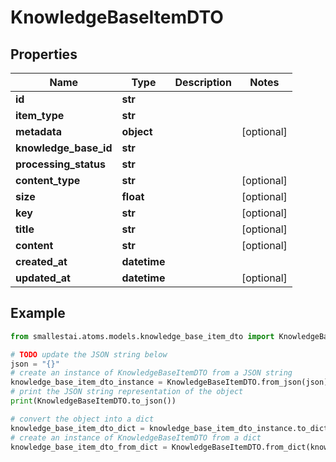 # KnowledgeBaseItemDTO


## Properties

Name | Type | Description | Notes
------------ | ------------- | ------------- | -------------
**id** | **str** |  | 
**item_type** | **str** |  | 
**metadata** | **object** |  | [optional] 
**knowledge_base_id** | **str** |  | 
**processing_status** | **str** |  | 
**content_type** | **str** |  | [optional] 
**size** | **float** |  | [optional] 
**key** | **str** |  | [optional] 
**title** | **str** |  | [optional] 
**content** | **str** |  | [optional] 
**created_at** | **datetime** |  | 
**updated_at** | **datetime** |  | [optional] 

## Example

```python
from smallestai.atoms.models.knowledge_base_item_dto import KnowledgeBaseItemDTO

# TODO update the JSON string below
json = "{}"
# create an instance of KnowledgeBaseItemDTO from a JSON string
knowledge_base_item_dto_instance = KnowledgeBaseItemDTO.from_json(json)
# print the JSON string representation of the object
print(KnowledgeBaseItemDTO.to_json())

# convert the object into a dict
knowledge_base_item_dto_dict = knowledge_base_item_dto_instance.to_dict()
# create an instance of KnowledgeBaseItemDTO from a dict
knowledge_base_item_dto_from_dict = KnowledgeBaseItemDTO.from_dict(knowledge_base_item_dto_dict)
```



